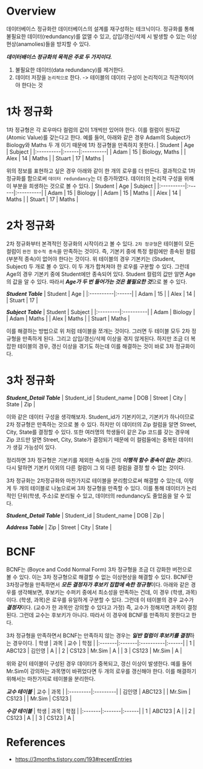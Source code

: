 # Overview
데이터베이스 정규화란 데이터베이스의 설계를 재구성하는 테크닉이다. 정규화를 통해 불필요한 데이터(redundancy)를 없앨 수 있고,
삽입/갱신/삭제 시 발생할 수 있는 이상현상(anamolies)들을 방지할 수 있다.

***데이터배이스 정규화의 목적은 주로 두 가지이다.***
1. 불필요한 데이터(data redundancy)를 제거한다.
2. 데이터 저장을 `논리적으로` 한다. -> 테이블의 데이터 구성이 논리적이고 직관적이어야 한다는 것

# 1차 정규화
1차 정규형은 각 로우마다 컬럼의 값이 1개씩만 있어야 한다. 이를 컬럼이 원자값(Atomic Value)를 갖는다고 한다. 예를 들어, 아래와 같은 경우 
Adam의 Subject가 Biology와 Maths 두 개 이기 때문에 1차 정규형을 만족하지 못한다.
| Student   | Age   | Subject   |
|:----------|:------|:----------|
| Adam      | 15    | Biology, Maths    |
| Alex      | 14    | Maths     |
| Stuart    | 17    | Maths     |

위의 정보를 표현하고 싶은 경우 아래와 같이 한 개의 로우를 더 만든다. 결과적으로 1차 정규화를 함으로써 `데이터 redundancy`는 더 증가하였다.
데이터의 논리적 구성을 위해 이 부분을 희생하는 것으로 볼 수 있다.
| Student   | Age   | Subject   |
|:----------|:------|:----------|
| Adam      | 15    | Biology   |
| Adam      | 15    | Maths     |
| Alex      | 14    | Maths     |
| Stuart    | 17    | Maths     |

# 2차 정규화
2차 정규화부터 본격적인 정규화의 시작이라고 볼 수 있다. `2차 정규형`은 테이블이 모든 컬럼이 `완전 함수적 종속`을 만족하는 것이다.
즉, 기본키 중에 특정 컬럼에만 종속된 컬럼(부분적 종속)이 없어야 한다는 것이다. 위 테이블의 경우 기본키는 (Student, Subject) 두 개로
볼 수 있다. 이 두 개가 합쳐져야 한 로우를 구분할 수 있다. 그런데 Age의 경우 기본키 중에 Student에만 종속되어 있다. Student 컬럼의 값만
알면 Age의 값을 알 수 있다. 따라서 ***Age가 두 번 들어가는 것은 불필요한 것***으로 볼 수 있다.

***Student Table***
| Student   | Age   |
|:----------|:------|
| Adam      | 15    |
| Alex      | 14    |
| Stuart    | 17    |

***Subject Table***
| Student  | Subject   |
|:---------|:----------|
| Adam     | Biology   |
| Adam     | Maths     |
| Alex     | Maths     |
| Stuart   | Maths     |

이를 해결하는 방법으로 위 처럼 테이블을 쪼개는 것이다. 그러면 두 테이블 모두 2차 정규형을 만족하게 된다. 그리고 삽입/갱신/삭제 이상을 
겪지 않게된다. 하지만 조금 더 복잡한 테이블의 경우, 갱신 이상을 겪기도 하는데 이를 해결하는 것이 바로 3차 정규화이다.

# 3차 정규화
***Student_Detail Table***
| Student_id  | Student_name   | DOB  | Street   | City  | State   | Zip  |

이와 같은 데이터 구성을 생각해보자. Student_id가 기본키이고, 기본키가 하나이므로 2차 정규형은 만족하는 것으로 볼 수 있다. 하지만
이 데이터의 Zip 컬럼을 알면 Street, City, State를 결정할 수 있다. 또한 여러명의 학생들이 같은 Zip 코드를 갖는 경우에 Zip 코드만 알면
Street, City, State가 결정되기 때문에 이 컬럼들에는 중복된 데이터가 생길 가능성이 있다.

정리하면 3차 정규형은 기본키를 제외한 속성들 간의 ***이행적 함수 종속이 없는 것***이다. 다시 말하면 기본키 이외의 다른 컬럼이 그 외
다른 컬럼을 결정 할 수 없는 것이다.

3차 정규화는 2차정규화와 마찬가지로 테이블을 분리함으로써 해결할 수 있는데, 이렇게 두 개의 테이블로 나눔으로써 3차 정규형을 
만족할 수 있다. 이를 통해 데이터가 논리적인 단위(학생, 주소)로 분리될 수 있고, 데이터의 redundancy도 줄었음을 알 수 있다.

***Student_Detail Table***
| Student_id  | Student_name   | DOB  | Zip  |

***Address Table***
| Zip  | Street   | City  | State   |

# BCNF
BCNF는 (Boyce and Codd Normal Form) 3차 정규형을 조금 더 강화한 버전으로 볼 수 있다. 이는 3차 정규형으로 해결할 수 없는 
이상현상을 해결할 수 있다. BCNF란 3차정규형을 만족하면서 ***모든 결정자가 후보키 집합에 속한 정규형***이다.
아래와 같은 경우를 생각해보면, 후보키는 수퍼키 중에서 최소성을 만족하는 건데, 이 경우 (학생, 과목)이다.
(학생, 과목)은 로우를 유일하게 구분할 수 있다. 그런데 이 테이블의 경우 교수가 ***결정자***이다.
(교수가 한 과목만 강의할 수 있다고 가정) 즉, 교수가 정해지면 과목이 결정된다. 그런데 교수는 후보키가 아니다. 따라서 이 경우에
BCNF를 만족하지 못한다고 한다.

3차 정규형을 만족하면서 BCNF는 만족하지 않는 경우는 ***일반 컬럼이 후보키를 결정***하는 경우이다.
| 학생   | 과목    | 교수     | 학점   |
|:-------|:-------|:----------|:------|
| 1      | ABC123  | 김인영   | A     |
| 2      | CS123   | Mr.Sim   | A     |
| 3      | CS123   | Mr.Sim   | A     |

위와 같이 테이블이 구성된 경우 데이터가 중복되고, 갱신 이상이 발생한다. 예를 들어 Mr.Sim이 강의하는 과목명이 바뀌었다면 
두 개의 로우를 갱신해야 한다. 이를 해결하기 위해서는 마찬가지로 테이블을 분리한다.

***교수 테이블***
| 교수     | 과목      |
|:---------|:---------|
| 김인영   | ABC123   |
| Mr.Sim   | CS123    |
| Mr.Sim   | CS123    |

***수강 테이블***
| 학생   | 과목    | 학점   |
|:-------|:-------|:------|
| 1      | ABC123  | A     |
| 2      | CS123   | A     |
| 3      | CS123   | A     |

# References
* https://3months.tistory.com/193#recentEntries